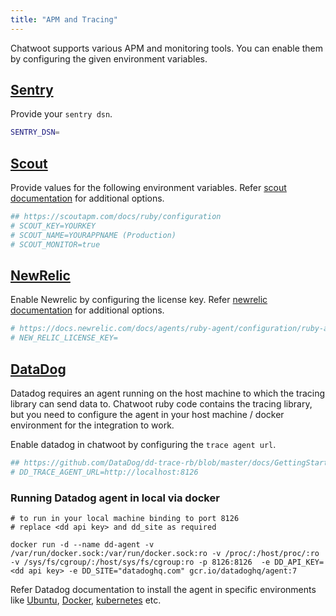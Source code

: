 ```yaml
---
title: "APM and Tracing"
---
```


Chatwoot supports various APM and monitoring tools.
You can enable them by configuring the given environment variables.

## [Sentry](https://sentry.io/)

Provide your `sentry dsn`.

```bash
SENTRY_DSN=
```

## [Scout](https://scoutapm.com)
Provide values for the following environment variables. Refer [scout documentation](https://scoutapm.com/docs/ruby/configuration) for additional options.
```bash
## https://scoutapm.com/docs/ruby/configuration
# SCOUT_KEY=YOURKEY
# SCOUT_NAME=YOURAPPNAME (Production)
# SCOUT_MONITOR=true
```

## [NewRelic](https://newrelic.com/)
Enable Newrelic by configuring the license key. Refer [newrelic documentation](https://docs.newrelic.com/docs/agents/ruby-agent/configuration/ruby-agent-configuration/) for additional options.

```bash
# https://docs.newrelic.com/docs/agents/ruby-agent/configuration/ruby-agent-configuration/
# NEW_RELIC_LICENSE_KEY=
```

## [DataDog](https://www.datadoghq.com/)

Datadog requires an agent running on the host machine to which the tracing library can send data to. Chatwoot ruby code contains the tracing library, but you need to configure the agent in your host machine / docker environment for the integration to work.

Enable datadog in chatwoot by configuring the `trace agent url`.

```bash
## https://github.com/DataDog/dd-trace-rb/blob/master/docs/GettingStarted.md#environment-variables
# DD_TRACE_AGENT_URL=http://localhost:8126
```

### Running Datadog agent in local via docker
```
# to run in your local machine binding to port 8126
# replace <dd api key> and dd_site as required

docker run -d --name dd-agent -v /var/run/docker.sock:/var/run/docker.sock:ro -v /proc/:/host/proc/:ro -v /sys/fs/cgroup/:/host/sys/fs/cgroup:ro -p 8126:8126  -e DD_API_KEY=<dd api key> -e DD_SITE="datadoghq.com" gcr.io/datadoghq/agent:7
```

Refer Datadog documentation to install the agent in specific environments like [Ubuntu](https://docs.datadoghq.com/agent/basic_agent_usage/ubuntu/?tab=agentv6v7), [Docker](https://docs.datadoghq.com/agent/docker/?tab=standard), [kubernetes](https://docs.datadoghq.com/agent/kubernetes/?tab=helm) etc.